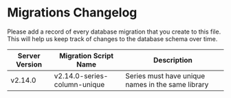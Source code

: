 # Migrations Changelog

Please add a record of every database migration that you create to this file. This will help us keep track of changes to the database schema over time.

| Server Version | Migration Script Name        | Description                                       |
| -------------- | ---------------------------- | ------------------------------------------------- |
| v2.14.0        | v2.14.0-series-column-unique | Series must have unique names in the same library |
